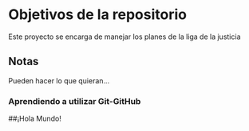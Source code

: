 # Objetivos de la repositorio

Este proyecto se encarga de manejar los planes de la liga de la justicia


## Notas
Pueden hacer lo que quieran...

### Aprendiendo a utilizar Git-GitHub

##¡Hola Mundo!
